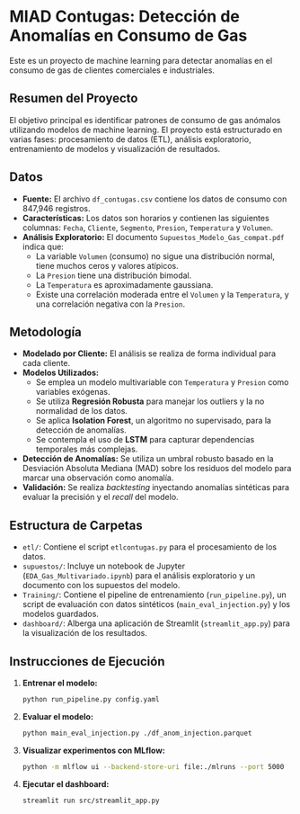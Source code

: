 # MIAD Contugas: Detección de Anomalías en Consumo de Gas

Este es un proyecto de machine learning para detectar anomalías en el consumo de gas de clientes comerciales e industriales.

## Resumen del Proyecto

El objetivo principal es identificar patrones de consumo de gas anómalos utilizando modelos de machine learning. El proyecto está estructurado en varias fases: procesamiento de datos (ETL), análisis exploratorio, entrenamiento de modelos y visualización de resultados.

## Datos

*   **Fuente:** El archivo `df_contugas.csv` contiene los datos de consumo con 847,946 registros.
*   **Características:** Los datos son horarios y contienen las siguientes columnas: `Fecha`, `Cliente`, `Segmento`, `Presion`, `Temperatura` y `Volumen`.
*   **Análisis Exploratorio:** El documento `Supuestos_Modelo_Gas_compat.pdf` indica que:
    *   La variable `Volumen` (consumo) no sigue una distribución normal, tiene muchos ceros y valores atípicos.
    *   La `Presion` tiene una distribución bimodal.
    *   La `Temperatura` es aproximadamente gaussiana.
    *   Existe una correlación moderada entre el `Volumen` y la `Temperatura`, y una correlación negativa con la `Presion`.

## Metodología

*   **Modelado por Cliente:** El análisis se realiza de forma individual para cada cliente.
*   **Modelos Utilizados:**
    *   Se emplea un modelo multivariable con `Temperatura` y `Presion` como variables exógenas.
    *   Se utiliza **Regresión Robusta** para manejar los outliers y la no normalidad de los datos.
    *   Se aplica **Isolation Forest**, un algoritmo no supervisado, para la detección de anomalías.
    *   Se contempla el uso de **LSTM** para capturar dependencias temporales más complejas.
*   **Detección de Anomalías:** Se utiliza un umbral robusto basado en la Desviación Absoluta Mediana (MAD) sobre los residuos del modelo para marcar una observación como anomalía.
*   **Validación:** Se realiza *backtesting* inyectando anomalías sintéticas para evaluar la precisión y el *recall* del modelo.

## Estructura de Carpetas

*   `etl/`: Contiene el script `etlcontugas.py` para el procesamiento de los datos.
*   `supuestos/`: Incluye un notebook de Jupyter (`EDA_Gas_Multivariado.ipynb`) para el análisis exploratorio y un documento con los supuestos del modelo.
*   `Training/`: Contiene el pipeline de entrenamiento (`run_pipeline.py`), un script de evaluación con datos sintéticos (`main_eval_injection.py`) y los modelos guardados.
*   `dashboard/`: Alberga una aplicación de Streamlit (`streamlit_app.py`) para la visualización de los resultados.

## Instrucciones de Ejecución

1.  **Entrenar el modelo:**
    ```bash
    python run_pipeline.py config.yaml
    ```
2.  **Evaluar el modelo:**
    ```bash
    python main_eval_injection.py ./df_anom_injection.parquet
    ```
3.  **Visualizar experimentos con MLflow:**
    ```bash
    python -m mlflow ui --backend-store-uri file:./mlruns --port 5000
    ```
4.  **Ejecutar el dashboard:**
    ```bash
    streamlit run src/streamlit_app.py
    ```